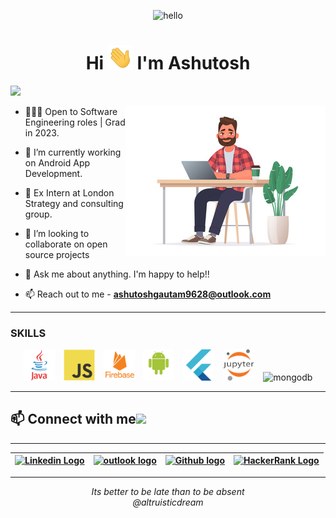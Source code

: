 <p align="center"> <img src="https://raw.githubusercontent.com/Vrindagupta6828/Vrindagupta6828/master/assest/hello.gif" alt="hello" /> </p>
<h1 align="center">Hi <img src="https://raw.githubusercontent.com/ABSphreak/ABSphreak/master/gifs/Hi.gif" width="40px"/> I'm Ashutosh</h1>


![](https://komarev.com/ghpvc/?username=altruisticdream&color=brightgreen&style=flat&label=PROFILE+VIEWS)

<img align="right" src="https://github.com/altruisticdream/altruisticdream/blob/main/240_F_284692342_FkKunloWDjhyfVsmUxxnGJQjR3fiOZ4U.jpg" alt="altruisticdream" />
 
- 🧑🏻‍💻 Open to Software Engineering roles | Grad in 2023. 

- 🔭 I’m currently working on Android App Development.

- 🌱 Ex Intern at London Strategy and consulting group.

- 👯 I’m looking to collaborate on open source projects

- 💬 Ask me about anything. I'm happy to help!!

- 📫 Reach out to me - **ashutoshgautam9628@outlook.com**

---

### SKILLS
<p align="center">
 <img src="https://github.com/devicons/devicon/blob/master/icons/java/java-original-wordmark.svg" alt="java"  hspace="5 width="50" height="50"/>
 <img src="https://github.com/devicons/devicon/blob/master/icons/javascript/javascript-original.svg" alt="javascript"  hspace="5 width="50" height="50"/>
 <img src="https://github.com/devicons/devicon/blob/master/icons/firebase/firebase-plain-wordmark.svg" alt="firebase"  hspace="5 width="50" height="50"/>
 <img src="https://raw.githubusercontent.com/devicons/devicon/master/icons/android/android-original-wordmark.svg" alt="android"  hspace="5 width="50" height="50"/>
 <img src="https://github.com/devicons/devicon/blob/master/icons/flutter/flutter-original.svg" alt="flutter"  hspace="5 width="50" height="50"/>
 <img src="https://github.com/devicons/devicon/blob/master/icons/jupyter/jupyter-original-wordmark.svg" alt="jupyter"  hspace="5 width="50" height="50"/>
 <img src="https://www.vectorlogo.zone/logos/kotlinlang/kotlinlang-icon.svg" alt="mongodb" width="50" hspace="5" height="50"/>
</p>

---
 
<h2>
📫 Connect with me<img src="https://github.com/tusharnankani/tusharnankani/blob/master/Assets/Handshake.gif" height="32px">
</h2>
 
---
 
| [<img src="https://github.com/tusharnankani/tusharnankani/blob/master/Assets/Linkedin.svg" alt="Linkedin Logo" width="32">](https://www.linkedin.com/in/ashutosh-gautam-bb8236194/) | [<img src="https://github.com/sempostma/office365-icons/blob/master/png/1024/outlook.png" alt="outlook logo" width="32">](mailto:bishtaman1111@gmail.com) | [<img src="https://cdn.svgporn.com/logos/github-icon.svg" alt="Github logo" width="32">](https://github.com/altruisticdream) | [<img src="https://github.com/tusharnankani/tusharnankani/blob/master/Assets/HackerRank.svg" alt="HackerRank Logo" width="32">](https://www.hackerrank.com/Ashutosh054)
|:---:|:---:|:---:|:---:|


--- 

<p align="center">
   <i>Its better to be late than to be absent</i>
   <br>
   <i>@altruisticdream</i>
   <br>
 </p>
